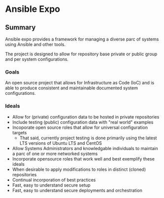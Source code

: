 # Ansible Expo

## Summary

Ansible expo provides a framework for managing a diverse parc of systems using Ansible and other tools.

The project is designed to allow for repository base private or public group and per system configurations.

### Goals

An open source project that allows for Infrastructure as Code (IoC) and is able to produce consistent and maintainable documented system configurations.

### Ideals

* Allow for (private) configuration data to be hosted in private repositories
* Include testing (public) configuration data with "real world" examples
* Incoporate open source roles that allow for universal configuration targets
  * That said, currently project testing is done primarily using the latest LTS versions of Ubuntu LTS and CentOS
* Allow Systems Administrators and knowledgable individuals to maintain a parc of one or more networked systems
* Incorporate opensource roles that work well and best exemplify these ideals
* When desirable to apply modifications to roles in distinct (cloned) repositories
* Continual incorporation of best practices
* Fast, easy to understand secure setup
* Fast, easy to understand secure deployments and orchestration

